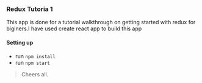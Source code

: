 ### Redux Tutoria 1

This app is done for a tutorial walkthrough on getting started with redux for biginers.I have used create react app to build this app

#### Setting up

- run `npm install`
- run `npm start` 

> Cheers all.